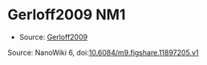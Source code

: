 <a name="material" />

# Gerloff2009 NM1
<script type="application/ld+json">
  {
    "@context": "https://schema.org/",
    "@type": "ChemicalSubstance",
    "@id": "https://egonw.github.io/nanowiki/nanowiki150.html#material",
    "http://purl.org/dc/terms/conformsTo":
      {
        "@type": "CreativeWork",
        "@id": "https://bioschemas.org/profiles/ChemicalSubstance/0.4-RELEASE/"
      },
    "identfier": "150",
    "name": "Gerloff2009 NM1",
    "url": "https://egonw.github.io/nanowiki/nanowiki150.html#material",
    "sameAs": "http://127.0.0.1/mediawiki/index.php/Special:URIResolver/Gerloff2009_NM1"
  }
</script>


* Source: [Gerloff2009](Gerloff2009.md)


Source: NanoWiki 6, doi:[10.6084/m9.figshare.11897205.v1](https://doi.org/10.6084/m9.figshare.11897205.v1)
